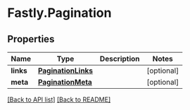 # Fastly.Pagination

## Properties

Name | Type | Description | Notes
------------ | ------------- | ------------- | -------------
**links** | [**PaginationLinks**](PaginationLinks.md) |  | [optional] 
**meta** | [**PaginationMeta**](PaginationMeta.md) |  | [optional] 


[[Back to API list]](../../README.md#endpoints) [[Back to README]](../../README.md)
